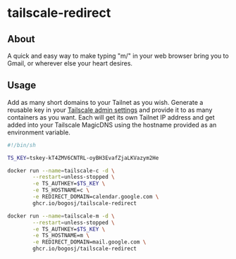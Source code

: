 # tailscale-redirect

## About

A quick and easy way to make typing "m/" in your web browser bring you to Gmail, or wherever else your heart desires.

## Usage

Add as many short domains to your Tailnet as you wish. Generate a reusable key in your [Tailscale admin settings](https://login.tailscale.com/admin/settings/keys) and provide it to as many containers as you want. Each will get its own Tailnet IP address and get added into your Tailscale MagicDNS using the hostname provided as an environment variable.

```sh
#!/bin/sh

TS_KEY=tskey-kT4ZMV6CNTRL-oyBH3EvafZjaLKVazym2He

docker run --name=tailscale-c -d \
        --restart=unless-stopped \
        -e TS_AUTHKEY=$TS_KEY \
        -e TS_HOSTNAME=c \
        -e REDIRECT_DOMAIN=calendar.google.com \
        ghcr.io/bogosj/tailscale-redirect

docker run --name=tailscale-m -d \
        --restart=unless-stopped \
        -e TS_AUTHKEY=$TS_KEY \
        -e TS_HOSTNAME=m \
        -e REDIRECT_DOMAIN=mail.google.com \
        ghcr.io/bogosj/tailscale-redirect
```
